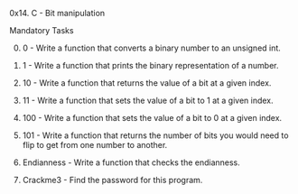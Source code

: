 0x14. C - Bit manipulation

Mandatory Tasks

0. 0 - Write a function that converts a binary number to an unsigned int.

1. 1 - Write a function that prints the binary representation of a number.

2. 10 - Write a function that returns the value of a bit at a given index.

3. 11 - Write a function that sets the value of a bit to 1 at a given index.

4. 100 - Write a function that sets the value of a bit to 0 at a given index.

5. 101 - Write a function that returns the number of bits you would need to flip to get from one number to another.

6. Endianness - Write a function that checks the endianness.

7. Crackme3 - Find the password for this program.



